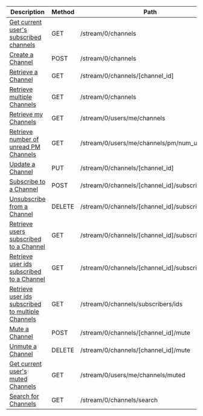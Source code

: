 <table class='table table-striped'>
    <thead>
        <tr>
            <th width="410">Description</th>
            <th width="80">Method</th>
            <th width="320">Path</th>
            <th width="60">Token</th>
        </tr>
    </thead>
    <tbody>
        <tr>
            <td><a href="/docs/resources/channel/subscriptions/#get-current-users-subscribed-channels">Get current user's subscribed channels</a></td>
            <td>GET</td>
            <td>/stream/0/channels</td>
            <td>User</td>
        </tr>
        <tr>
            <td><a href="/docs/resources/channel/lifecycle/#create-a-channel">Create a Channel</a></td>
            <td>POST</td>
            <td>/stream/0/channels</td>
            <td>User</td>
        </tr>
        <tr>
            <td><a href="/docs/resources/channel/lookup/#retrieve-a-channel">Retrieve a Channel</a></td>
            <td>GET</td>
            <td>/stream/0/channels/[channel_id]</td>
            <td>Varies</td>
        </tr>
        <tr>
            <td><a href="/docs/resources/channel/lookup/#retrieve-multiple-channels">Retrieve multiple Channels</a></td>
            <td>GET</td>
            <td>/stream/0/channels</td>
            <td>Any</td>
        </tr>
        <tr>
            <td><a href="/docs/resources/channel/lookup/#retrieve-my-channels">Retrieve my Channels</a></td>
            <td>GET</td>
            <td>/stream/0/users/me/channels</td>
            <td>User</td>
        </tr>
        <tr>
            <td><a href="/docs/resources/channel/lookup/#retrieve-number-of-unread-pm-channels">Retrieve number of unread PM Channels</a></td>
            <td>GET</td>
            <td>/stream/0/users/me/channels/pm/num_unread</td>
            <td>User</td>
        </tr>
        <tr>
            <td><a href="/docs/resources/channel/lifecycle/#update-a-channel">Update a Channel</a></td>
            <td>PUT</td>
            <td>/stream/0/channels/[channel_id]</td>
            <td>User</td>
        </tr>
        <tr>
            <td><a href="/docs/resources/channel/subscriptions/#subscribe-to-a-channel">Subscribe to a Channel</a></td>
            <td>POST</td>
            <td>/stream/0/channels/[channel_id]/subscribe</td>
            <td>User</td>
        </tr>
        <tr>
            <td><a href="/docs/resources/channel/subscriptions/#unsubscribe-from-a-channel">Unsubscribe from a Channel</a></td>
            <td>DELETE</td>
            <td>/stream/0/channels/[channel_id]/subscribe</td>
            <td>User</td>
        </tr>
        <tr>
            <td><a href="/docs/resources/channel/subscriptions/#retrieve-users-subscribed-to-a-channel">Retrieve users subscribed to a Channel</a></td>
            <td>GET</td>
            <td>/stream/0/channels/[channel_id]/subscribers</td>
            <td>Varies</td>
        </tr>
        <tr>
            <td><a href="/docs/resources/channel/subscriptions/#retrieve-user-ids-subscribed-to-a-channel">Retrieve user ids subscribed to a Channel</a></td>
            <td>GET</td>
            <td>/stream/0/channels/[channel_id]/subscribers/ids</td>
            <td>Varies</td>
        </tr>
        <tr>
            <td><a href="/docs/resources/channel/subscriptions/#retrieve-user-ids-subscribed-to-a-channel">Retrieve user ids subscribed to multiple Channels</a></td>
            <td>GET</td>
            <td>/stream/0/channels/subscribers/ids</td>
            <td>Varies</td>
        </tr>
        <tr>
            <td><a href="/docs/resources/channel/muting/#mute-a-channel">Mute a Channel</a></td>
            <td>POST</td>
            <td>/stream/0/channels/[channel_id]/mute</td>
            <td>User</td>
        </tr>
        <tr>
            <td><a href="/docs/resources/channel/muting/#unmute-a-channel">Unmute a Channel</a></td>
            <td>DELETE</td>
            <td>/stream/0/channels/[channel_id]/mute</td>
            <td>User</td>
        </tr>
        <tr>
            <td><a href="/docs/resources/channel/muting/#get-current-users-muted-channels">Get current user's muted Channels</a></td>
            <td>GET</td>
            <td>/stream/0/users/me/channels/muted</td>
            <td>User</td>
        </tr>
        <tr>
            <td><a href="/docs/resources/channel/search/#search-for-channels">Search for Channels</a></td>
            <td>GET</td>
            <td>/stream/0/channels/search</td>
            <td>User</td>
        </tr>
    </tbody>
</table>
